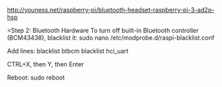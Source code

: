 http://youness.net/raspberry-pi/bluetooth-headset-raspberry-pi-3-ad2p-hsp




=Step 2: Bluetooth Hardware
To turn off built-in Bluetooth controller (BCM43438), blacklist it:
sudo nano /etc/modprobe.d/raspi-blacklist.conf

Add lines:
blacklist btbcm
blacklist hci_uart

CTRL+X, then Y, then Enter

Reboot:
sudo reboot
